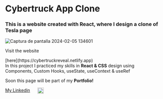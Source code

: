 # Cybertruck App Clone 

### This is a website created with React, where I design a clone of Tesla page

![Captura de pantalla 2024-02-05 134601](https://github.com/jorge-ferreyra/cybertruck-app-clone/assets/140866795/8f7a58d1-4c7a-47fc-9902-adf184a49e2c)

<p>Visit the website </p>[here](https://cybertruckreveal.netlify.app)

<p style="margin: 0;">In this project I practiced my skills in <strong>React & CSS</strong> design using Components, Custom Hooks, useState, useContext & useRef</p>

<p>Soon this page will be part of my <strong>Portfolio!</strong></p>

<div style="display: flex; gap: 24px;">
    <a href="https://www.linkedin.com/in/jorge-ferreyra-">My Linkedin</a>
    <img src="https://upload.wikimedia.org/wikipedia/commons/thumb/8/81/LinkedIn_icon.svg/2048px-LinkedIn_icon.svg.png" alt='Linkedin logo' width='20' height='20'/>
</div>
